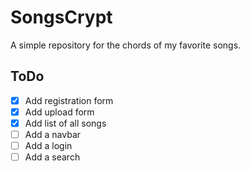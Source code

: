 # SongsCrypt
A simple repository for the chords of my favorite songs.

## ToDo
 - [X] Add registration form
 - [X] Add upload form
 - [X] Add list of all songs
 - [ ] Add a navbar
 - [ ] Add a login
 - [ ] Add a search
